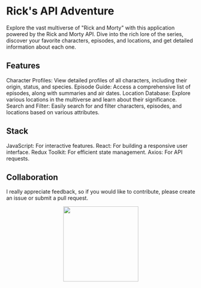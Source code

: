 # Rick's API Adventure 

Explore the vast multiverse of "Rick and Morty" with this application powered by the Rick and Morty API. Dive into the rich lore of the series, 
discover your favorite characters, episodes, and locations, and get detailed information about each one.

## Features
Character Profiles: View detailed profiles of all characters, including their origin, status, and species.
Episode Guide: Access a comprehensive list of episodes, along with summaries and air dates.
Location Database: Explore various locations in the multiverse and learn about their significance.
Search and Filter: Easily search for and filter characters, episodes, and locations based on various attributes.

## Stack

JavaScript: For interactive features.
React: For building a responsive user interface.
Redux Toolkit: For efficient state management.
Axios: For API requests.

## Collaboration
I really appreciate feedback, so if you would like to contribute, please create an issue or submit a pull request.
<div id="header" align="center">
<img src="https://i.giphy.com/media/v1.Y2lkPTc5MGI3NjExcWFtazE4dmEydGhzaTNiNXZtM3Z3cHA0bW84eGc0eXI2eGs2eXpsYyZlcD12MV9pbnRlcm5hbF9naWZfYnlfaWQmY3Q9Zw/3oriO6qJiXajN0TyDu/giphy.gif" width="200" height='200'/>
</div>
